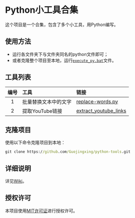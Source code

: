 # Python小工具合集
这个项目是一个合集，包含了多个小工具，用Python编写。
## 使用方法
- 运行各文件夹下与文件夹同名的python文件即可；
- 或者克隆整个项目至本地，运行[`execute_py.bat`](execute_py.bat)文件。
## 工具列表
编号 | 工具 | 链接
:-:|:---|:---
1| 批量替换文本中的文字 | [replace-words.py](replace-words/replace-words.py)
2| 提取YouTube链接 | [extract_youtube_links](extract_youtube_links)
## 克隆项目
使用以下命令克隆项目到本地：
```bat
git clone https://github.com/Guojingxing/python-tools.git
```
## 详细说明
详见[Wiki](https://github.com/Guojingxing/python-tools/wiki/Home)。
## 授权许可
本项目使用[MIT许可证](LICENSE)进行授权许可。
